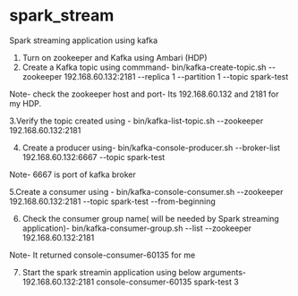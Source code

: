 # spark_stream
Spark streaming application using kafka


1. Turn on zookeeper and Kafka using Ambari (HDP)
2. Create a Kafka topic using commmand-
bin/kafka-create-topic.sh --zookeeper 192.168.60.132:2181 --replica 1 --partition 1 --topic spark-test

Note- check the zookeeper host and port- Its 192.168.60.132 and 2181 for my HDP.

3.Verify the topic created using -
bin/kafka-list-topic.sh --zookeeper 192.168.60.132:2181

4. Create a producer using-
bin/kafka-console-producer.sh --broker-list 192.168.60.132:6667 --topic spark-test

Note- 6667 is port of kafka broker

5.Create a consumer using -
bin/kafka-console-consumer.sh --zookeeper 192.168.60.132:2181 --topic spark-test --from-beginning

6. Check the consumer group name( will be needed by Spark streaming application)-
bin/kafka-consumer-group.sh --list --zookeeper 192.168.60.132:2181

Note- It returned console-consumer-60135 for me

7. Start the spark streamin application using below arguments-
192.168.60.132:2181 console-consumer-60135 spark-test 3

